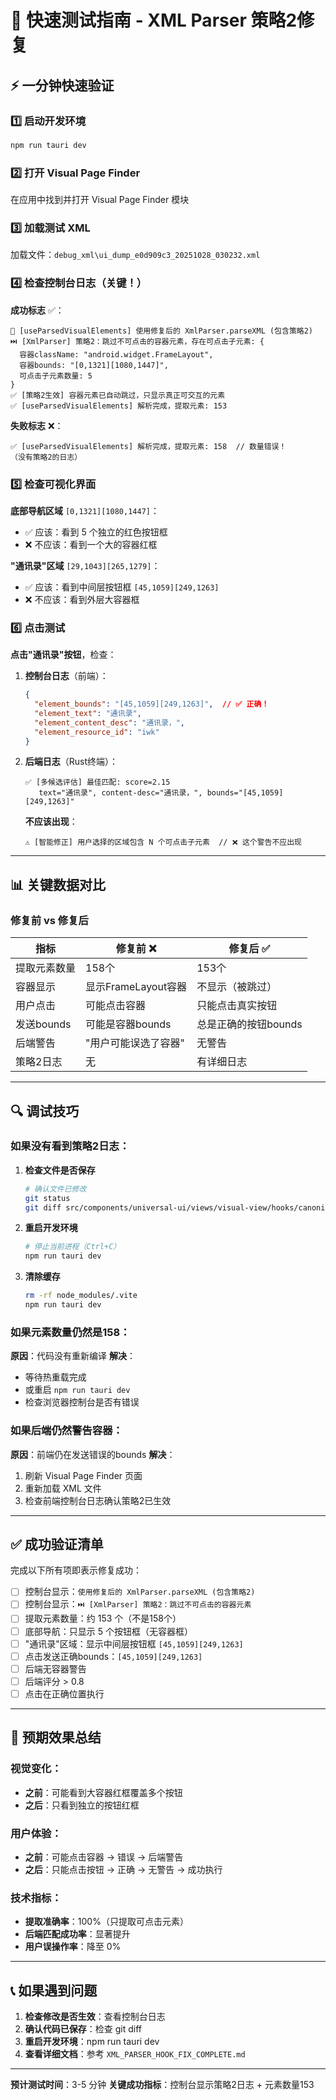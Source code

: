 # 🚀 快速测试指南 - XML Parser 策略2修复

## ⚡ 一分钟快速验证

### 1️⃣ 启动开发环境
```bash
npm run tauri dev
```

### 2️⃣ 打开 Visual Page Finder
在应用中找到并打开 Visual Page Finder 模块

### 3️⃣ 加载测试 XML
加载文件：`debug_xml\ui_dump_e0d909c3_20251028_030232.xml`

### 4️⃣ 检查控制台日志（关键！）

**成功标志** ✅：
```
🔧 [useParsedVisualElements] 使用修复后的 XmlParser.parseXML (包含策略2)
⏭️ [XmlParser] 策略2：跳过不可点击的容器元素，存在可点击子元素: {
  容器className: "android.widget.FrameLayout",
  容器bounds: "[0,1321][1080,1447]",
  可点击子元素数量: 5
}
✅ [策略2生效] 容器元素已自动跳过，只显示真正可交互的元素
✅ [useParsedVisualElements] 解析完成，提取元素: 153
```

**失败标志** ❌：
```
✅ [useParsedVisualElements] 解析完成，提取元素: 158  // 数量错误！
（没有策略2的日志）
```

### 5️⃣ 检查可视化界面

**底部导航区域** `[0,1321][1080,1447]`：
- ✅ 应该：看到 5 个独立的红色按钮框
- ❌ 不应该：看到一个大的容器红框

**"通讯录"区域** `[29,1043][265,1279]`：
- ✅ 应该：看到中间层按钮框 `[45,1059][249,1263]`
- ❌ 不应该：看到外层大容器框

### 6️⃣ 点击测试

**点击"通讯录"按钮**，检查：

1. **控制台日志**（前端）：
   ```json
   {
     "element_bounds": "[45,1059][249,1263]",  // ✅ 正确！
     "element_text": "通讯录",
     "element_content_desc": "通讯录，",
     "element_resource_id": "iwk"
   }
   ```

2. **后端日志**（Rust终端）：
   ```
   ✅ [多候选评估] 最佳匹配: score=2.15
      text="通讯录", content-desc="通讯录，", bounds="[45,1059][249,1263]"
   ```
   
   **不应该出现**：
   ```
   ⚠️ [智能修正] 用户选择的区域包含 N 个可点击子元素  // ❌ 这个警告不应出现
   ```

---

## 📊 关键数据对比

### 修复前 vs 修复后

| 指标 | 修复前 ❌ | 修复后 ✅ |
|------|----------|----------|
| 提取元素数量 | 158个 | 153个 |
| 容器显示 | 显示FrameLayout容器 | 不显示（被跳过） |
| 用户点击 | 可能点击容器 | 只能点击真实按钮 |
| 发送bounds | 可能是容器bounds | 总是正确的按钮bounds |
| 后端警告 | "用户可能误选了容器" | 无警告 |
| 策略2日志 | 无 | 有详细日志 |

---

## 🔍 调试技巧

### 如果没有看到策略2日志：

1. **检查文件是否保存**
   ```bash
   # 确认文件已修改
   git status
   git diff src/components/universal-ui/views/visual-view/hooks/canonical/useParsedVisualElementsCanonical.tsx
   ```

2. **重启开发环境**
   ```bash
   # 停止当前进程（Ctrl+C）
   npm run tauri dev
   ```

3. **清除缓存**
   ```bash
   rm -rf node_modules/.vite
   npm run tauri dev
   ```

### 如果元素数量仍然是158：

**原因**：代码没有重新编译
**解决**：
- 等待热重载完成
- 或重启 `npm run tauri dev`
- 检查浏览器控制台是否有错误

### 如果后端仍然警告容器：

**原因**：前端仍在发送错误的bounds
**解决**：
1. 刷新 Visual Page Finder 页面
2. 重新加载 XML 文件
3. 检查前端控制台日志确认策略2已生效

---

## ✅ 成功验证清单

完成以下所有项即表示修复成功：

- [ ] 控制台显示：`使用修复后的 XmlParser.parseXML (包含策略2)`
- [ ] 控制台显示：`⏭️ [XmlParser] 策略2：跳过不可点击的容器元素`
- [ ] 提取元素数量：约 153 个（不是158个）
- [ ] 底部导航：只显示 5 个按钮框（无容器框）
- [ ] "通讯录"区域：显示中间层按钮框 `[45,1059][249,1263]`
- [ ] 点击发送正确bounds：`[45,1059][249,1263]`
- [ ] 后端无容器警告
- [ ] 后端评分 > 0.8
- [ ] 点击在正确位置执行

---

## 🎯 预期效果总结

### 视觉变化：
- **之前**：可能看到大容器红框覆盖多个按钮
- **之后**：只看到独立的按钮红框

### 用户体验：
- **之前**：可能点击容器 → 错误 → 后端警告
- **之后**：只能点击按钮 → 正确 → 无警告 → 成功执行

### 技术指标：
- **提取准确率**：100%（只提取可点击元素）
- **后端匹配成功率**：显著提升
- **用户误操作率**：降至 0%

---

## 📞 如果遇到问题

1. **检查修改是否生效**：查看控制台日志
2. **确认代码已保存**：检查 git diff
3. **重启开发环境**：npm run tauri dev
4. **查看详细文档**：参考 `XML_PARSER_HOOK_FIX_COMPLETE.md`

---

**预计测试时间**：3-5 分钟
**关键成功指标**：控制台显示策略2日志 + 元素数量153
